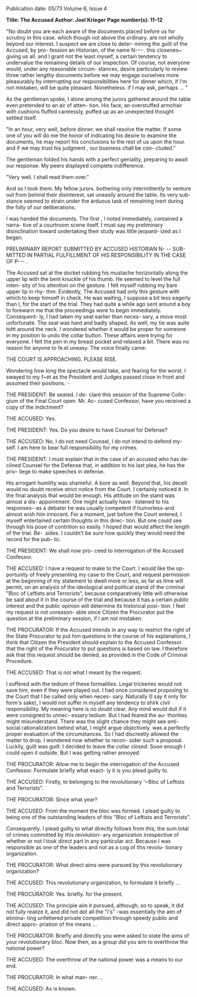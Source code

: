 Publication date: 05/73
Volume 6, Issue 4

**Title: The Accused**
**Author: Joel Krieger**
**Page number(s): 11-12**

"No doubt you are each aware of the 
documents placed before us for scrutiny 
in this case. which though not above the 
ordinary. are not wholly beyond our 
interest. I suspect we are close to deter-
mining the guilt of the Accused, by pro-
fession an Historian, of the name N---·. 
this closenes~ giving us all. and I grant not 
the least myself, a certain tendency to 
undervalue the remaining details of our 
inspection. Of course, not everyone 
would, under any reasonable circum-
stances, desire particularly to review three 
rather lengthy documents before we may 
engage ourselves more pleasurably by 
interrupting our responsibilities here for 
dinner which, if I'm not mistaken, will be 
quite pleasant. Nonetheless. if I may ask, 
perhaps ... " 


As the gentleman spoke, I alone 
among the jurors gathered around the 
table even pretended to an air of atten-
tion. His face, an overstuffed armchair 
with cushions fluffed carelessly, puffed 
up as an unexpected thought settled 
itself. 


"In an hour, very well, before dinner. 
we shall resolve the matter. If some one 
of you will do me the honor of indicating 
his desire to examine the documents, he 
may report his conclusions to the rest of 
us upon the hour. and if we may trust his 
judgment , our business chall be con-
cluded." 


The gentleman folded his hands with a 
perfect geniality, preparing to await our 
response. My peers displayed complete 
indifference. 


"Very well. I shall read them over." 


And so I took them. My fellow jurors. 
bothering only intermittently to venture 
out from behind their disinterest, sat 
uneasily around the table. Its very sub-
stance seemed to strain under the arduous 
task of remaining inert during the folly of 
our deliberations. 


I was handed the documents. The first , 
l noted immediately, contained a narra-
tive of a courtroom scene itself. I must 
say my preliminary disinclination toward 
undertaking their study was little jeopard-
ized as I began. 

PRELIMINARY REPORT SUBMITTED 
BY ACCUSED HISTORIAN N- -- SUB-
MITTED IN PARTIAL FULFILLMENT 
OF HIS RESPONSIBILITY IN THE 
CASE OF P--- . 

The Accused sat at the docket rubbing 
his mustache horizontally along the 
upper lip with the bent knuckle of his 
thumb. He seemed to level the full inten-
sity of his attention on the gesture. I felt 
myself rubbing my bare upper lip in rhy-
thm. Evidently, The Accused had only 
this gesture with which to keep himself in 
check. He was waiting, I suppose a bit less 
eagerly than I, for the start of the trial. 
They had quite a while ago sent around a 
boy to forewarn me that the proceedings 
were to begin immediately. Consequent-
ly, I had taken my seat earlier than neces-
sary, a move most unfortunate. The seat 
was hard and badly shaped. As well, my 
tie was auite tidtt around the neck. I 
wondered whether it would be proper for 
someone in my position to undo the 
collar button. These affairs were trying 
for everyone. I felt the pen in my breast 
pocket and relaxed a bit. There was no 
reason for anyone to fe.el uneasy. The 
voice finally came: 

THE COURT IS APPROACHING. 
PLEASE RISE. 

Wondering how long the spectacle 
would take, and fearing for the worst, I 
swayed to my f~et as the President and 
Judges passed close in front and assumed 
their positions. ·· 

THE PRESIDENT: Be seated. I de-
clare this session of the Supreme Colle-
gium of the Final Court open. Mr. Ac-
cused Confessor, have you received a 
copy of the indictment? 

THE ACCUSED: Yes. 

THE PRESIDENT: Yes. Do you desire 
to have Counsel for Defense? 

THE ACCUSED: No, I do not need 
Counsel, I do not intend to defend my-
self. I am here to bear full responsibility 
for my crimes. 

THE PRESIDENT: I must explain that 
in the case of an accused who has de-
clined Counsel for the Defense that, in 
addition to his last plea, he has the priv-
ilege to make speeches in defense. 

His arrogant humility was shameful. A 
bore as well. Beyond that, his deceit 
would no doubt receive strict notice from 
the Court. I certainly noticed it. In the 
final analysis that would be enough. His 
attitude on the stand was almost a dis-
appointment. One might actually have · 
listened to his responses--as a debater he 
was usually competent if humorless-and 
almost wish him innocent. For a moment, 
just before the Court entered, I myself 
entertained certain thoughts in this direc-
tion. But one could see through his pose 
of contrition so easily. I hoped that 
would affect the length of the trial. Be-
.sides. I couldn't be sure how quickly 
they would need the record for the pub-
lic. 

THE PRESIDENT: We shall now pro-
ceed to interrogation of the Accused 
Confessor. 

THE ACCUSED: I have a request to 
make to the Court. I would like the op-
portunity of freely presenting my case to 
the Court, and request permission at the 
beginning of my statement to dwell more 
or less, as far as time will permit, on an 
analysis of the ideological and political 
stand of the criminal "Bloc of Leftists 
and Terrorists", because comparatively 
little will otherwise be said about it in the 
course of the trial and because it has a 
certain public interest and the public 
opinion will determine its historical posi-
tion. I feel my request is not unreason-
able since Citizen the Procurator put the 
question at the preliminary session, if I 
am not mistaken. 

THE PROCURATOR: If the Accused 
intends in any way to restrict the right of 
the State Procurator to put him questions 
in the course of his explanations, I think 
that Citizen the President should explain 
to the Accused Confessor that the right 
of the Procurator to put questions is 
based on law. I therefore ask that this 
request should be denied, as provided in 
the Code of Criminal Procedure. 

THE ACCUSED: That is not what I 
meant by the request. 

I suffered with the tedium of these 
formalities. Legal trickeries would not 
save him, even if they were played out. I 
had once considered proposing to the 
Court that I be called only when neces-
sary. Naturally {I say it only for form's 
sake), I would not suffer in myself any 
tendency to shirk civil responsibility. My 
meaning here is no doubt clear. Any mind 
would dull if it were consigned to unnec-
essary tedium. But I had feared the au-
thorities might misunderstand. There was 
the slight chance they might see anti-
social rationalization behind what, I 
might argue objectively. was a perfectly 
proper evaluation of the circumstances. 
So I had discreetly allowed the matter to 
drop. I wondered now whether to recon-
sider such a proposal. Luckily, guilt was 
guilt. I decided to leave the collar closed. 
Soon enough I could open it outside. But 
I was getting rather annoyed. 

THE PROCURATOR: Allow me to 
begin the interrogation of the Accused 
Confessor. Formulate briefly what exact-
ly it is you plead guilty to. 

THE ACCUSED: Firstly, to belonging 
to the revolutionary '~Bloc of Leftists and 
Terrorists". 

THE PROCURATOR: Since what 
year? 

THE ACCUSED: From the moment 
the bloc was formed. I plead guilty to 
being one of the outstanding leaders of 
this "Bloc of Leftists and Terrorists". 

Consequently. I plead guilty to what 
directly follows from this, the sum total 
of crimes committed by this revolution-
ary organization irrespective of whether 
or not I took direct part in any particular 
act. Because I was responsible as one of 
the leaders and not as a cog of this revolu-
tionary organization. 

THE PROCURATOR: What direct 
aims were pursued by this revolutionary 
organization? 

THE ACCUSED: This revolutionary 
organization, to formulate it briefly ... 

THE PROCURATOR: Yes. briefly. for 
the present. 

THE ACCUSED: The principle aim it 
pursued, although, so to speak, it did not 
fully realize it, and did not dot all the 
"i's" -was essentially the aim of elimina-
ting unfettered private competition 
through speedy public and direct appro-
priation of the means ... 

THE PROCURATOR: Briefly and 
directly you were asked to state the aims 
of your revolutionary bloc. Now then, as 
a group did you aim to overthrow the 
national power? 

THE ACCUSED: The overthrow of 
the national power was a means to our 
end. 

THE PROCURATOR: In what man-
ner. .. 

THE ACCUSED: As is known.